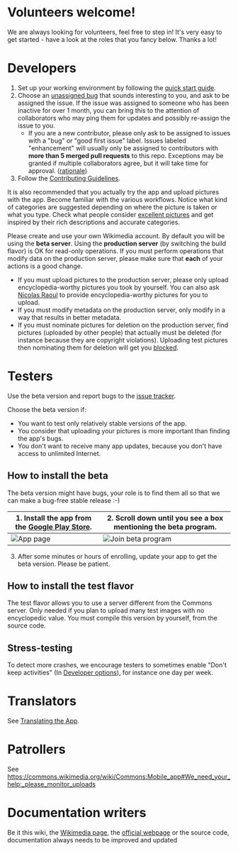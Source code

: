 # Volunteers welcome!

We are always looking for volunteers, feel free to step in! It's very easy to get started - have a look at the roles that you fancy below. Thanks a lot!

# Developers

1. Set up your working environment by following the [quick start guide](Quick-start-guide-for-Developers.md).
2. Choose an [unassigned bug](https://github.com/commons-app/apps-android-commons/issues?q=is%3Aissue%20state%3Aopen%20type%3ABug%20no%3Aassignee) that sounds interesting to you, and ask to be assigned the issue. If the issue was assigned to someone who has been inactive for over 1 month, you can bring this to the attention of collaborators who may ping them for updates and possibly re-assign the issue to you.
    - If you are a new contributor, please only ask to be assigned to issues with a "bug" or "good first issue" label. Issues labeled "enhancement" will usually only be assigned to contributors with **more than 5 merged pull requests** to this repo. Exceptions may be granted if multiple collaborators agree, but it will take time for approval. ([rationale](https://github.com/commons-app/apps-android-commons/issues/2553))
4. Follow the [Contributing Guidelines](Contributing-Guidelines.md).

It is also recommended that you actually try the app and upload pictures with the app. Become familiar with the various workflows. Notice what kind of categories are suggested depending on where the picture is taken or what you type. Check what people consider [excellent pictures](https://commons.wikimedia.org/wiki/Commons:Featured_pictures) and get inspired by their rich descriptions and accurate categories.

Please create and use your own Wikimedia account.
By default you will be using the **beta server**.
Using the **production server** (by switching the build flavor) is OK for read-only operations. If you must perform operations that modify data on the production server, please make sure that **each** of your actions is a good change.
- If you must upload pictures to the production server, please only upload encyclopedia-worthy pictures you took by yourself. You can also ask [Nicolas Raoul](https://nicolasraoul.github.io) to provide encyclopedia-worthy pictures for you to upload.
- If you must modify metadata on the production server, only modify in a way that results in better metadata.
- If you must nominate pictures for deletion on the production server, find pictures (uploaded by other people) that actually must be deleted (for instance because they are copyright violations). Uploading test pictures then nominating them for deletion will get you [blocked](https://commons.wikimedia.org/wiki/User_talk:Mahakaryain1#Blocked).

# Testers

Use the beta version and report bugs to the [issue tracker](https://github.com/commons-app/apps-android-commons/issues/).

Choose the beta version if:

- You want to test only relatively stable versions of the app.
- You consider that uploading your pictures is more important than finding the app's bugs.
- You don't want to receive many app updates, because you don't have access to unlimited Internet.

## How to install the beta

The beta version might have bugs, your role is to find them all so that we can make a bug-free stable release :-)

| 1. Install the app from the [Google Play Store](https://play.google.com/store/apps/details?id=fr.free.nrw.commons). | 2. Scroll down until you see a box mentioning the beta program. |
| - | - |
| ![App page](https://i.imgur.com/8oQqtCs.png) | ![Join beta program](https://i.imgur.com/GyBqL6X.png) |

3. After some minutes or hours of enrolling, update your app to get the beta version. Please be patient.

<!--
Jo: Unfortunately the alpha version isn't working as it was previously, due to the deprecation of travis.org, which we rely on for automated alpha updates. :(
## How to install the alpha
An alpha gets released automatically each time we modify the app. This means you get all new features immediately, but it also means that you will encounter bugs very often! Please report any bug you find. This also means Google Play will update the app every few days or even several times per day, so be sure to set up Google Play to only download updates on Wi-Fi.

To install the alpha:

1) Under the Google account associated with your phone and Google Play, join this Google Group: https://groups.google.com/d/forum/commons-alpha
2) Still under the same Google account, go to https://play.google.com/apps/testing/fr.free.nrw.commons/join and join the test program. If you had already joined the beta then you are already in. Confusingly in some places this shows "beta" instead of "alpha", that's a Google Play bug.
3) Another confusing thing is that the app may still show the beta version number in "*About*". However, the full version number is visible in Android's `Settings`>`Apps`>`Commons`, for instance `2.13.1.832`. To know exactly what commit your app is at, take the commit number from ther version string shown in About (example: for `2.13.1.832~e39ace5` it is `e39ace5`) and search for that commit in the repository ([example](https://github.com/commons-app/apps-android-commons/search?q=e39ace5&type=commits))
-->

## How to install the test flavor
The test flavor allows you to use a server different from the Commons server. Only needed if you plan to upload many test images with no encyclopedic value. You must compile this version by yourself, from the source code.

## Stress-testing

To detect more crashes, we encourage testers to sometimes enable "Don't keep activities" (In [Developer options](https://developer.android.com/studio/debug/dev-options)), for instance one day per week.

# Translators

See [Translating the App](Translating-the-app.md).

# Patrollers

See https://commons.wikimedia.org/wiki/Commons:Mobile_app#We_need_your_help:_please_monitor_uploads

# Documentation writers

Be it this wiki, the [Wikimedia page](https://commons.wikimedia.org/wiki/Commons:Mobile_app#We_need_your_help:_please_monitor_uploads), the [official webpage](http://commons-app.github.io) or the source code, documentation always needs to be improved and updated
